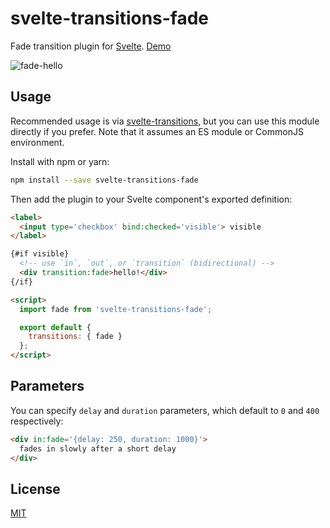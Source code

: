 # svelte-transitions-fade

Fade transition plugin for [Svelte](https://svelte.technology). [Demo](https://svelte.technology/repl?version=2.5.0&gist=0bd4023626fe4256472e209dcdfac39f)

![fade-hello](https://cloud.githubusercontent.com/assets/1162160/25777721/d32984aa-32b3-11e7-9312-2e4582b86926.gif)

## Usage

Recommended usage is via [svelte-transitions](https://github.com/sveltejs/svelte-transitions), but you can use this module directly if you prefer. Note that it assumes an ES module or CommonJS environment.

Install with npm or yarn:

```bash
npm install --save svelte-transitions-fade
```

Then add the plugin to your Svelte component's exported definition:

```html
<label>
  <input type='checkbox' bind:checked='visible'> visible
</label>

{#if visible}
  <!-- use `in`, `out`, or `transition` (bidirectional) -->
  <div transition:fade>hello!</div>
{/if}

<script>
  import fade from 'svelte-transitions-fade';

  export default {
    transitions: { fade }
  };
</script>
```


## Parameters

You can specify `delay` and `duration` parameters, which default to `0` and `400` respectively:

```html
<div in:fade='{delay: 250, duration: 1000}'>
  fades in slowly after a short delay
</div>
```


## License

[MIT](LICENSE)
